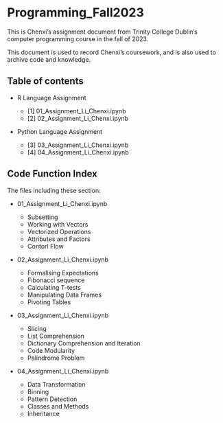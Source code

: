 # Programming_Fall2023

This is Chenxi’s assignment document from Trinity College Dublin’s computer programming course in the fall of 2023.

This document is used to record Chenxi’s coursework, and is also used to archive code and knowledge.

## Table of contents
* R Language Assignment
  + [1] 01_Assignment_Li_Chenxi.ipynb
  + [2] 02_Assignment_Li_Chenxi.ipynb
  
* Python Language Assignment
  + [3] 03_Assignment_Li_Chenxi.ipynb
  + [4] 04_Assignment_Li_Chenxi.ipynb

## Code Function Index

The files including these section:

* 01_Assignment_Li_Chenxi.ipynb
  + Subsetting
  + Working with Vectors
  + Vectorized Operations
  + Attributes and Factors
  + Contorl Flow
 
* 02_Assignment_Li_Chenxi.ipynb
  + Formalising Expectations
  + Fibonacci sequence
  + Calculating T-tests
  + Manipulating Data Frames
  + Pivoting Tables

* 03_Assignment_Li_Chenxi.ipynb
  + Slicing
  + List Comprehension
  + Dictionary Comprehension and Iteration
  + Code Modularity
  + Palindrome Problem

* 04_Assignment_Li_Chenxi.ipynb
  + Data Transformation
  + Binning
  + Pattern Detection
  + Classes and Methods
  + Inheritance
